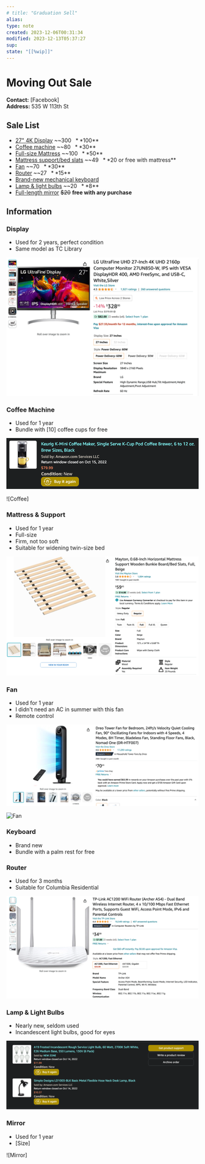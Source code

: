```yaml
---
# title: "Graduation Sell"
alias:
type: note
created: 2023-12-06T00:31:34
modified: 2023-12-13T05:37:27
sup:
state: "[[%wip]]"
---
```


# Moving Out Sale

**Contact:** [Facebook]  
**Address:** 535 W 113th St

## Sale List

- [27" 4K Display](#display) <!-- ~~$225~~ --> ~~$300~~ **$100**
- [Coffee machine](#coffee-machine) ~~$80~~ **$30**
- [Full-size Mattress](#mattress--support) <!-- ~~$50~~ --> ~~$100~~ **$50**
- [Mattress support/bed slats](#mattress--support) ~~$49~~ **$20 or free with mattress**
- [Fan](#fan) ~~$70~~ **$30**
- [Router](#router) ~~$27~~ **$15**
- [Brand-new mechanical keyboard](#keyboard)
- [Lamp & light bulbs](#lamp--light-bulbs) ~~$20~~ **$8**
- [Full-length mirror](#mirror) ~~$20~~ **free with any purchase**

## Information

### Display

- Used for 2 years, perfect condition
- Same model as TC Library

![Display - Amazon](https://raw.githubusercontent.com/zcysxy/Figurebed/master/img/20231206013958.png)

### Coffee Machine

- Used for 1 year
- Bundle with [10] coffee cups for free

![Coffee - Amazon](https://raw.githubusercontent.com/zcysxy/Figurebed/master/img/20231206012448.png)

![Coffee]

### Mattress & Support

- Used for 1 year
- Full-size
- Firm, not too soft
- Suitable for widening twin-size bed

![Slats - Amazon](https://raw.githubusercontent.com/zcysxy/Figurebed/master/img/20231206012739.png)

### Fan

- Used for 1 year
- I didn't need an AC in summer with this fan
- Remote control

![Fan - Amazon](https://raw.githubusercontent.com/zcysxy/Figurebed/master/img/fan.png)

![Fan](https://raw.githubusercontent.com/zcysxy/Figurebed/master/img/fan.jpeg)

### Keyboard

- Brand new
- Bundle with a palm rest for free

### Router

- Used for 3 months
- Suitable for Columbia Residential

![Router - Amazon](https://raw.githubusercontent.com/zcysxy/Figurebed/master/img/20231206013453.png)

### Lamp & Light Bulbs

- Nearly new, seldom used
- Incandescent light bulbs, good for eyes

![Lamp](https://raw.githubusercontent.com/zcysxy/Figurebed/master/img/20231213053723.png)

### Mirror

- Used for 1 year
- [Size]

![Mirror]

